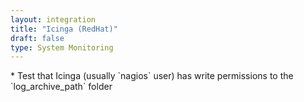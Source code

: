 ```yaml
---
layout: integration 
title: "Icinga (RedHat)"
draft: false
type: System Monitoring
---
```


<!-- docs-include _integrations/agent-common/install/local-installation.md:::SOURCE_SYSTEM_NAME=Icinga:::PLATFORM_NAME=RedHat:::PLATFORM_LOWER=redhat -->

<!-- docs-include _integrations/icinga/common.md -->

<!-- docs-include _integrations/agent-common/configure-service/generic.md:::PLATFORM=redhat:::SERVICE_NAME=nagios -->* Test that Icinga (usually `nagios` user) has write permissions to the `log_archive_path` folder

<!-- docs-include _integrations/agent-common/configure-service/restart-redhat.md:::SERVICENAME=Icinga:::SERVICE_LOWER=icinga -->

<!-- section-separator -->

<!-- docs-include _integrations/agent-common/configure-agent/nagios.md:::SOURCE_SYSTEM_NAME=Icinga:::SOURCE_SYSTEM_UPPER=ICINGA:::SOURCE_SYSTEM_LOWER=icinga:::SOURCE_SYSTEM_FOLDER=icinga:::LOGFILE=icinga -->

<!-- section-separator -->

<!-- docs-include _integrations/agent-common/configure-agent/permissions.md -->

<!-- section-separator -->

<!-- docs-include _integrations/agent-common/start-and-summary/generic.md:::SOURCE_SYSTEM_NAME=Icinga:::PLATFORM=redhat -->
